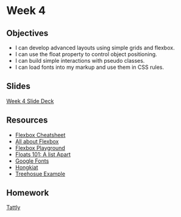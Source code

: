 # Week 4

## Objectives
- I can develop advanced layouts using simple grids and flexbox.
- I can use the float property to control object positioning.
- I can build simple interactions with pseudo classes.
- I can load fonts into my markup and use them in CSS rules.

## Slides
[Week 4 Slide Deck](https://docs.google.com/presentation/d/1tR2OhVUOsHWegzisEGct9GbngXTMuPVfoKcT6M7f_ls/edit?usp=sharing)

## Resources
- [Flexbox Cheatsheet](http://www.sketchingwithcss.com/samplechapter/cheatsheet.html)
- [All about Flexbox](https://css-tricks.com/all-about-floats/)
- [Flexbox Playground](http://codepen.io/enxaneta/full/adLPwv/)
- [Floats 101: A list Apart](http://alistapart.com/article/css-floats-101)
- [Google Fonts](https://www.google.com/fonts)
- [Hongkiat](http://www.hongkiat.com/blog/html-5-semantics/)
- [Treehosue Example](http://blog.teamtreehouse.com/use-html5-sectioning-elements)

## Homework
[Tattly](https://github.com/ADDA-html-css/F_2016_HTMLCSS_HW/tree/master/week4-tattly)
